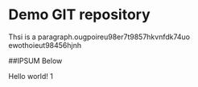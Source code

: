 # Demo GIT repository

Thsi is a paragraph.ougpoireu98er7t9857hkvnfdk74uo ewothoieut98456hjnh


##IPSUM Below

Hello world! 1
